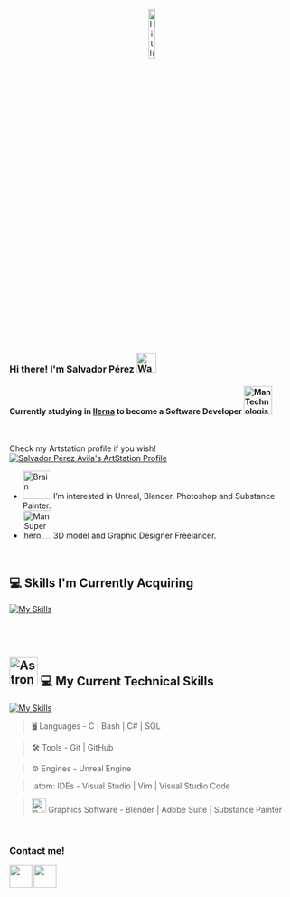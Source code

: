 <p align="center"><img width=15%" src="https://github.com/alansmathew/alansmathew/raw/master/lang.gif" alt="Hi there!" /></p>

### Hi there! I'm Salvador Pérez <img src="https://raw.githubusercontent.com/Tarikul-Islam-Anik/Animated-Fluent-Emojis/master/Emojis/Hand%20gestures/Waving%20Hand%20Medium-Light%20Skin%20Tone.png" alt="Waving Hand Medium-Light Skin Tone" width="35" height="35" />

#### Currently studying in **<a href="https://www.ilerna.es/es/ciclo-grado-superior-desarrollo-aplicaciones-web-72"> Ilerna</a>** to become a Software Developer <img src="https://raw.githubusercontent.com/Tarikul-Islam-Anik/Animated-Fluent-Emojis/master/Emojis/People%20with%20professions/Man%20Technologist%20Medium%20Skin%20Tone.png" alt="Man Technologist Medium Skin Tone" width="50" height="50" />
<br>
 
Check my Artstation profile if you wish! <br>
[![Salvador Pérez Ávila's ArtStation Profile](https://cdna.artstation.com/p/assets/images/images/062/720/060/large/salvador-perez-avila-sepabeatartstation.jpg?1683794398)](https://www.artstation.com/sepabeat)

- <img src="https://raw.githubusercontent.com/Tarikul-Islam-Anik/Animated-Fluent-Emojis/master/Emojis/Hand%20gestures/Brain.png" alt="Brain" width="50" height="50" /> I’m interested in Unreal, Blender, Photoshop and Substance Painter.
- <img src="https://raw.githubusercontent.com/Tarikul-Islam-Anik/Animated-Fluent-Emojis/master/Emojis/People%20with%20professions/Man%20Superhero%20Light%20Skin%20Tone.png" alt="Man Superhero Light Skin Tone" width="50" height="50" />  3D model and Graphic Designer Freelancer.
<p align="left">
</p>

<br>

## 💻 Skills I'm Currently Acquiring

[![My Skills](https://skillicons.dev/icons?i=python,c,html,css,mysql)](https://skillicons.dev)



<br>
<br>

## <img src="https://raw.githubusercontent.com/Tarikul-Islam-Anik/Animated-Fluent-Emojis/master/Emojis/People/Astronaut.png" alt="Astronaut" width="50" height="50" /> 💻 My Current Technical Skills

[![My Skills](https://skillicons.dev/icons?i=blender,c,git,github,ps,unreal,ai,vscode,cs,discord,linux)](https://skillicons.dev)

> :desktop_computer:  Languages - C | Bash | C# | SQL

> :hammer_and_wrench:  Tools -  Git | GitHub

> :gear:  Engines -   Unreal Engine

> :atom:  IDEs -  Visual Studio | Vim | Visual Studio Code

> <img src="https://raw.githubusercontent.com/Tarikul-Islam-Anik/Animated-Fluent-Emojis/master/Emojis/Objects/Paintbrush.png" alt="Paintbrush" width="25" height="25" />  Graphics Software -  Blender | Adobe Suite  | Substance Painter

<br>

<h3><p align="left"> Contact me!</p></h3>

[<img src="https://user-images.githubusercontent.com/121127625/226583635-92749b76-e3ba-49f8-8dd4-091c3c1367c7.png" width="40" height="40" align = left></img>](https://www.linkedin.com/in/salvadorperezavila/)
[<img src="https://user-images.githubusercontent.com/121127625/226584389-2e19928e-40c9-4980-b934-d37ded697b59.png" width="40" height="40" align = left></img>](mailto:sepabeat@gmail.com)


